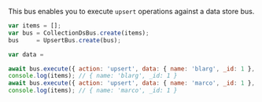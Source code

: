 This bus enables you to execute `upsert` operations against a data store bus.

```javascript
var items = [];
var bus = CollectionDsBus.create(items);
bus     = UpsertBus.create(bus);

var data =

await bus.execute({ action: 'upsert', data: { name: 'blarg', _id: 1 }, query: { _id: 1 }});
console.log(items); // { name: 'blarg', _id: 1 }
await bus.execute({ action: 'upsert', data: { name: 'marco', _id: 1 }, query: { _id: 1 }});  
console.log(items); // { name: 'marco', _id: 1 }
```
